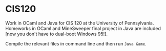 # CIS120
Work in OCaml and Java for CIS 120 at the University of Pennsylvania. Homeworks in OCaml and MineSweeper final project in Java are included [now you don't have to dual-boot Windows 95!].

Compile the relevant files in command line and then run ``Java Game``.
